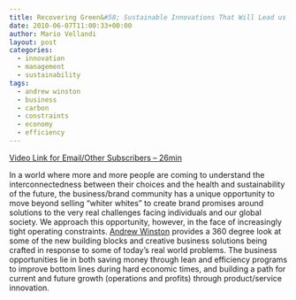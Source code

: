 ```yaml
---
title: Recovering Green&#58; Sustainable Innovations That Will Lead us Forward
date: 2010-06-07T11:00:33+00:00
author: Mario Vellandi
layout: post
categories:
  - innovation
  - management
  - sustainability
tags:
  - andrew winston
  - business
  - carbon
  - constraints
  - economy
  - efficiency
---
```

[Video Link for Email/Other Subscribers &#8211; 26min](http://vimeo.com/11972688)

In a world where more and more people are coming to understand the interconnectedness between their choices and the health and sustainability of the future, the business/brand community has a unique opportunity to move beyond selling &#8220;whiter whites&#8221; to create brand promises around solutions to the very real challenges facing individuals and our global society. We approach this opportunity, however, in the face of increasingly tight operating constraints. [Andrew Winston](http://sustainablelifemedia.com/innovator/andrew_winston) provides a 360 degree look at some of the new building blocks and creative business solutions being crafted in response to some of today’s real world problems. The business opportunities lie in both saving money through lean and efficiency programs to improve bottom lines during hard economic times, and building a path for current and future growth (operations and profits) through product/service innovation.
